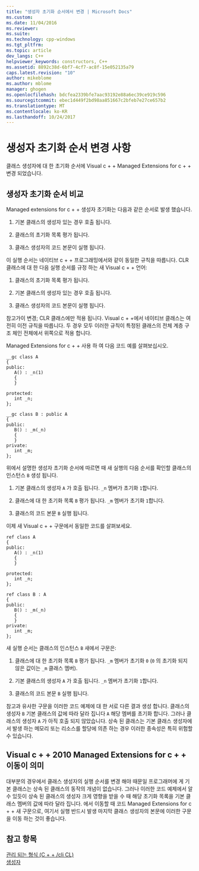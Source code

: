 ```yaml
---
title: "생성자 초기화 순서에서 변경 | Microsoft Docs"
ms.custom: 
ms.date: 11/04/2016
ms.reviewer: 
ms.suite: 
ms.technology: cpp-windows
ms.tgt_pltfrm: 
ms.topic: article
dev_langs: C++
helpviewer_keywords: constructors, C++
ms.assetid: 8892c38d-6bf7-4cf7-ac8f-15e052135a79
caps.latest.revision: "10"
author: mikeblome
ms.author: mblome
manager: ghogen
ms.openlocfilehash: bdcfea2339bfe7aac93192e88a6ec39ce919c596
ms.sourcegitcommit: ebec1d449f2bd98aa851667c2bfeb7e27ce657b2
ms.translationtype: MT
ms.contentlocale: ko-KR
ms.lasthandoff: 10/24/2017
---
```

# <a name="changes-in-constructor-initialization-order"></a>생성자 초기화 순서 변경 사항
클래스 생성자에 대 한 초기화 순서에 Visual c + + Managed Extensions for c + + 변경 되었습니다.  
  
## <a name="comparison-of-constructor-initialization-order"></a>생성자 초기화 순서 비교  
 Managed extensions for c + + 생성자 초기화는 다음과 같은 순서로 발생 했습니다.  
  
1.  기본 클래스의 생성자 있는 경우 호출 됩니다.  
  
2.  클래스의 초기화 목록 평가 됩니다.  
  
3.  클래스 생성자의 코드 본문이 실행 됩니다.  
  
 이 실행 순서는 네이티브 c + + 프로그래밍에서와 같이 동일한 규칙을 따릅니다. CLR 클래스에 대 한 다음 실행 순서를 규정 하는 새 Visual c + + 언어:  
  
1.  클래스의 초기화 목록 평가 됩니다.  
  
2.  기본 클래스의 생성자 있는 경우 호출 됩니다.  
  
3.  클래스 생성자의 코드 본문이 실행 됩니다.  
  
 참고가이 변경; CLR 클래스에만 적용 됩니다. Visual c + +에서 네이티브 클래스는 여전히 이전 규칙을 따릅니다. 두 경우 모두 이러한 규칙이 특정된 클래스의 전체 계층 구조 체인 전체에서 위쪽으로 적용 합니다.  
  
 Managed Extensions for c + + 사용 하 여 다음 코드 예를 살펴보십시오.  
  
```  
__gc class A  
{  
public:  
   A() : _n(1)  
   {  
   }  
  
protected:  
   int _n;  
};  
  
__gc class B : public A  
{  
public:  
   B() : _m(_n)  
   {  
   }  
private:  
   int _m;  
};  
```  
  
 위에서 설명한 생성자 초기화 순서에 따르면 때 새 실행의 다음 순서를 확인할 클래스의 인스턴스 `B` 생성 됩니다.  
  
1.  기본 클래스의 생성자 `A` 가 호출 됩니다. `_n` 멤버가 초기화 `1`합니다.  
  
2.  클래스에 대 한 초기화 목록 `B` 평가 됩니다. `_m` 멤버가 초기화 `1`합니다.  
  
3.  클래스의 코드 본문 `B` 실행 됩니다.  
  
 이제 새 Visual c + + 구문에서 동일한 코드를 살펴보세요.  
  
```  
ref class A  
{  
public:  
   A() : _n(1)  
   {  
   }  
  
protected:  
   int _n;  
};  
  
ref class B : A  
{  
public:  
   B() : _m(_n)  
   {  
   }  
private:  
   int _m;  
};  
```  
  
 새 실행 순서는 클래스의 인스턴스 `B` 새에서 구문은:  
  
1.  클래스에 대 한 초기화 목록 `B` 평가 됩니다. `_m` 멤버가 초기화 `0` (`0` 의 초기화 되지 않은 값이는 `_m` 클래스 멤버).  
  
2.  기본 클래스의 생성자 `A` 가 호출 됩니다. `_n` 멤버가 초기화 `1`합니다.  
  
3.  클래스의 코드 본문 `B` 실행 됩니다.  
  
 참고과 유사한 구문을 이러한 코드 예제에 대 한 서로 다른 결과 생성 합니다. 클래스의 생성자 `B` 기본 클래스의 값에 따라 달라 집니다 `A` 해당 멤버를 초기화 합니다. 그러나 클래스의 생성자 `A` 가 아직 호출 되지 않았습니다. 상속 된 클래스는 기본 클래스 생성자에서 발생 하는 메모리 또는 리소스를 할당에 의존 하는 경우 이러한 종속성은 특히 위험할 수 있습니다.  
  
## <a name="what-this-means-going-from-managed-extensions-for-c-to-visual-c-2010"></a>Visual c + + 2010 Managed Extensions for c + + 이동이 의미  
 대부분의 경우에서 클래스 생성자의 실행 순서를 변경 해야 때문일 프로그래머에 게 기본 클래스는 상속 된 클래스의 동작의 개념이 없습니다. 그러나 이러한 코드 예제에서 알 수 있듯이 상속 된 클래스의 생성자 크게 영향을 받을 수 때 해당 초기화 목록을 기본 클래스 멤버의 값에 따라 달라 집니다. 에서 이동할 때 코드 Managed Extensions for c + + 새 구문으로, 여기서 실행 반드시 발생 마지막 클래스 생성자의 본문에 이러한 구문을 이동 하는 것이 좋습니다.  
  
## <a name="see-also"></a>참고 항목  
 [관리 되는 형식 (C + + /cli CL)](../dotnet/managed-types-cpp-cl.md)   
 [생성자](../cpp/constructors-cpp.md)   
 